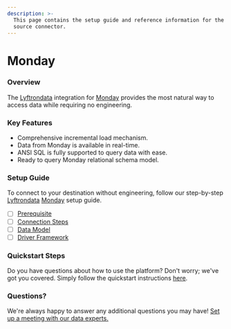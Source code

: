 ```yaml
---
description: >-
  This page contains the setup guide and reference information for the Monday
  source connector.
---
```


# Monday

### Overview

The [Lyftrondata](https://www.lyftrondata.com/) integration for [Monday](https://www.lyftrondata.com/integration/business-analytics/monday/) provides the most natural way to access data while requiring no engineering.

### Key Features

* Comprehensive incremental load mechanism.
* Data from Monday is available in real-time.
* ANSI SQL is fully supported to query data with ease.
* Ready to query Monday relational schema model.

### Setup Guide

To connect to your destination without engineering, follow our step-by-step [Lyftrondata](https://www.lyftrondata.com/) [Monday](https://www.lyftrondata.com/integration/business-analytics/monday/) setup guide.

* [ ] [Prerequisite](prerequisite.md)
* [ ] [Connection Steps](connection-steps.md)
* [ ] [Data Model](data-model/erd.md)
* [ ] [Driver Framework](driver-framework/)

### Quickstart Steps

Do you have questions about how to use the platform? Don't worry; we've got you covered. Simply follow the quickstart instructions [here](broken-reference).

### Questions? <a href="#questions" id="questions"></a>

We're always happy to answer any additional questions you may have! [Set up a meeting with our data experts.](https://www.lyftrondata.com/book-a-meeting/)
